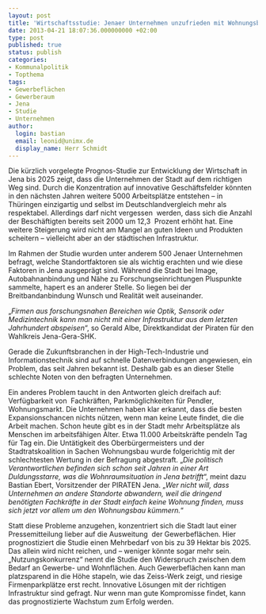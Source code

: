 ```yaml
---
layout: post
title: 'Wirtschaftsstudie: Jenaer Unternehmen unzufrieden mit Wohnungsbau und Netzanbindung'
date: 2013-04-21 18:07:36.000000000 +02:00
type: post
published: true
status: publish
categories:
- Kommunalpolitik
- Topthema
tags:
- Gewerbeflächen
- Gewerberaum
- Jena
- Studie
- Unternehmen
author:
  login: bastian
  email: leonid@unimx.de
  display_name: Herr Schmidt
---
```

Die kürzlich vorgelegte Prognos-Studie zur Entwicklung der Wirtschaft in Jena bis 2025 zeigt, dass die Unternehmen der Stadt auf dem richtigen Weg sind. Durch die Konzentration auf innovative Geschäftsfelder könnten in den nächsten Jahren weitere 5000 Arbeitsplätze entstehen – in Thüringen einzigartig und selbst im Deutschlandvergleich mehr als respektabel. Allerdings darf nicht vergessen  werden, dass sich die Anzahl der Beschäftigten bereits seit 2000 um 12,3  Prozent erhöht hat. Eine weitere Steigerung wird nicht am Mangel an guten Ideen und Produkten scheitern – vielleicht aber an der städtischen Infrastruktur.

Im Rahmen der Studie wurden unter anderem 500 Jenaer Unternehmen befragt, welche Standortfaktoren sie als wichtig erachten und wie diese Faktoren in Jena ausgeprägt sind. Während die Stadt bei Image, Autobahnanbindung und Nähe zu Forschungseinrichtungen Pluspunkte  sammelte, hapert es an anderer Stelle. So liegen bei der Breitbandanbindung Wunsch und Realität weit auseinander.

„_Firmen aus forschungsnahen Bereichen wie Optik, Sensorik oder Medizintechnik kann man nicht mit einer Infrastruktur aus dem letzten Jahrhundert abspeisen_“, so Gerald Albe, Direktkandidat der Piraten für den Wahlkreis Jena-Gera-SHK.

Gerade die Zukunftsbranchen in der High-Tech-Industrie und Informationstechnik sind auf schnelle Datenverbindungen angewiesen, ein Problem, das seit Jahren bekannt ist. Deshalb gab es an dieser Stelle schlechte Noten von den befragten Unternehmen.

Ein anderes Problem taucht in den Antworten gleich dreifach auf: Verfügbarkeit von  Fachkräften, Parkmöglichkeiten für Pendler, Wohnungsmarkt. Die Unternehmen haben klar erkannt, dass die besten Expansionschancen nichts nützen, wenn man keine Leute findet, die die Arbeit machen. Schon heute gibt es in der Stadt mehr Arbeitsplätze als Menschen im arbeitsfähigen Alter. Etwa 11.000 Arbeitskräfte pendeln Tag für Tag ein. Die Untätigkeit des Oberbürgermeisters und der Stadtratskoalition in Sachen Wohnungsbau wurde folgerichtig mit der schlechtesten Wertung in der Befragung abgestraft.
„_Die politisch Verantwortlichen befinden sich schon seit Jahren in einer Art Duldungsstarre, was die Wohnraumsituation in Jena betrifft_“, meint dazu Bastian Ebert, Vorsitzender der PIRATEN Jena. „_Wer nicht will, dass Unternehmen an andere Standorte abwandern, weil die dringend benötigten Fachkräfte in der Stadt einfach keine Wohnung finden, muss sich jetzt vor allem um den Wohnungsbau kümmern._“

Statt diese Probleme anzugehen, konzentriert sich die Stadt laut einer Pressemitteilung lieber auf die Ausweitung  der Gewerbeflächen. Hier prognostiziert die Studie einen Mehrbedarf von bis zu 39 Hektar bis 2025. Das allein wird nicht reichen, und – weniger könnte sogar mehr sein. „Nutzungskonkurrenz“ nennt die Studie den Widerspruch zwischen dem Bedarf an Gewerbe- und Wohnflächen. Auch Gewerbeflächen kann man platzsparend in die Höhe stapeln, wie das Zeiss-Werk zeigt, und riesige Firmenparkplätze erst recht. Innovative Lösungen mit der richtigen Infrastruktur sind gefragt. Nur wenn man gute Kompromisse findet, kann das prognostizierte Wachstum zum Erfolg werden.
